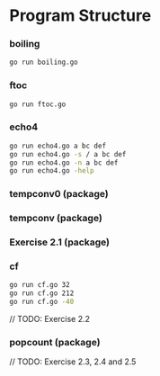 # Program Structure

### boiling

``` sh
go run boiling.go
```

### ftoc

``` sh
go run ftoc.go
```

### echo4

``` sh
go run echo4.go a bc def
go run echo4.go -s / a bc def
go run echo4.go -n a bc def
go run echo4.go -help
```

### tempconv0 (package)

### tempconv (package)

### Exercise 2.1 (package)

### cf

``` sh
go run cf.go 32
go run cf.go 212
go run cf.go -40
```

// TODO: Exercise 2.2

### popcount (package)

// TODO: Exercise 2.3, 2.4 and 2.5
